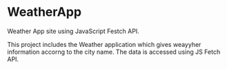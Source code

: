 # WeatherApp
Weather App site using JavaScript Festch API.

This project includes the Weather application which gives weayyher information accorng to the city name.
The data is accessed using JS Fetch API.

